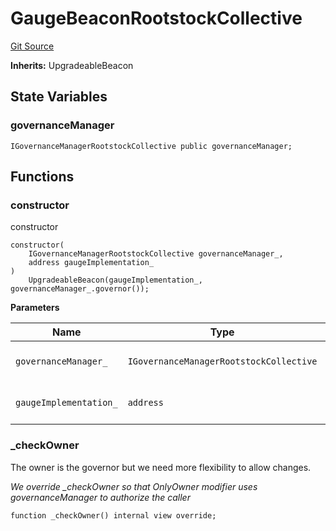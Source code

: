 # GaugeBeaconRootstockCollective
[Git Source](https://github.com/RootstockCollective/collective-rewards-sc/blob/d3eba7c5de1f4bd94fc8d9063bc035b452fb6c5d/src/gauge/GaugeBeaconRootstockCollective.sol)

**Inherits:**
UpgradeableBeacon


## State Variables
### governanceManager

```solidity
IGovernanceManagerRootstockCollective public governanceManager;
```


## Functions
### constructor

constructor


```solidity
constructor(
    IGovernanceManagerRootstockCollective governanceManager_,
    address gaugeImplementation_
)
    UpgradeableBeacon(gaugeImplementation_, governanceManager_.governor());
```
**Parameters**

|Name|Type|Description|
|----|----|-----------|
|`governanceManager_`|`IGovernanceManagerRootstockCollective`|contract with permissioned roles|
|`gaugeImplementation_`|`address`|address of the Gauge initial implementation|


### _checkOwner

The owner is the governor but we need more flexibility to allow changes.

*We override _checkOwner so that OnlyOwner modifier uses governanceManager to authorize the caller*


```solidity
function _checkOwner() internal view override;
```

